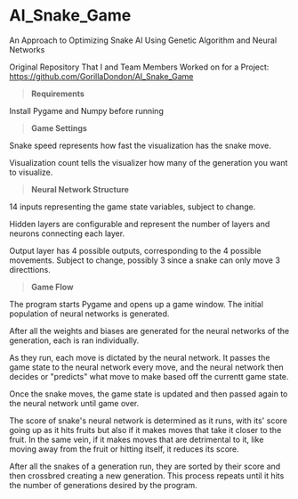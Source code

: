 # AI_Snake_Game
An Approach to Optimizing Snake AI Using Genetic Algorithm and Neural Networks

Original Repository That I and Team Members Worked on for a Project:
https://github.com/GorillaDondon/AI_Snake_Game


> **Requirements**

Install Pygame and Numpy before running

> **Game Settings**

Snake speed represents how fast the visualization has the snake move.

Visualization count tells the visualizer how many of the generation you want to visualize.

> **Neural Network Structure**

14 inputs representing the game state variables, subject to change.

Hidden layers are configurable and represent the number of layers and neurons connecting each layer.

Output layer has 4 possible outputs, corresponding to the 4 possible movements. Subject to change, possibly 3 since a snake can only move 3 directtions.

> **Game Flow**

The program starts Pygame and opens up a game window. The initial population of neural networks is generated.

After all the weights and biases are generated for the neural networks of the generation, each is ran individually.

As they run, each move is dictated by the neural network. It passes the game state to the neural network every move, and the neural network then decides or "predicts" what move to make based off the currentt game state. 

Once the snake moves, the game state is updated and then passed again to the neural network until game over. 

The score of snake's neural network is determined as it runs, with its' score going up as it hits fruits but also if it makes moves that take it closer to the fruit. In the same vein, if it makes moves that are detrimental to it, like moving away from the fruit or hitting itself, it reduces its score. 

After all the snakes of a generation run, they are sorted by their score and then crossbred creating a new generation. This process repeats until it hits the number of generations desired by the program. 
